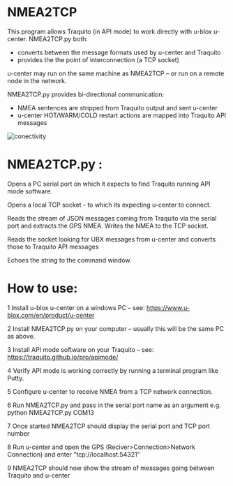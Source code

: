 # NMEA2TCP
This program allows Traquito (in API mode) to work directly with u-blox u-center.  NMEA2TCP.py both:
* converts between the message formats used by u-center and Traquito
* provides the the point of interconnection (a TCP socket)

u-center may run on the same machine as NMEA2TCP – or run on a remote node in the network.

NMEA2TCP.py provides bi-directional communication:
* NMEA sentences are stripped from Traquito output and sent u-center
* u-center HOT/WARM/COLD restart actions are mapped into Traquito API messages
 
![conectivity](https://github.com/SteveRan/NMEA2TCP/assets/314756/011b94f0-3a4a-47e4-a0e9-a037f5d6d737)

# NMEA2TCP.py :

Opens a PC serial port on which it expects to find Traquito running API mode software.

Opens a local TCP socket  - to which its expecting u-center to connect.

Reads the stream of JSON messages coming from Traquito via the serial port and extracts the GPS NMEA. Writes the NMEA to the TCP socket.

Reads the socket looking for UBX messages from u-center and converts those to Traquito API messages

Echoes the string to the command window.


# How to use:

1 Install u-blox u-center on a windows PC – see: https://www.u-blox.com/en/product/u-center

2 Install NMEA2TCP.py on your computer – usually this will be the same PC as above.

3 Install API mode software on your Traquito – see: https://traquito.github.io/pro/apimode/

4 Verify API mode is working correctly by running a terminal program like Putty.

5 Configure u-center to receive NMEA from a TCP network connection.

6 Run NMEA2TCP.py and pass in the serial port name as an argument e.g. python NMEA2TCP.py COM13 

7 Once started NMEA2TCP should display the serial port and TCP port number

8 Run u-center and open the GPS (Reciver>Connection>Network Connection) and enter "tcp://localhost:54321"

9 NMEA2TCP should now show the stream of messages going between Traquito and u-center
